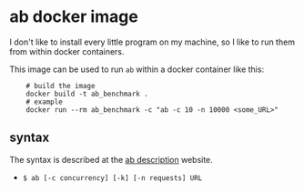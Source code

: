 # ab docker image

I don't like to install every little program on my machine, so I like to run them from within docker containers.

This image can be used to run `ab` within a docker container like this:

```
    # build the image
    docker build -t ab_benchmark .
    # example
    docker run --rm ab_benchmark -c "ab -c 10 -n 10000 <some_URL>"
```

## syntax
The syntax is described at the [ab description](https://httpd.apache.org/docs/current/programs/ab.html) website.

* `$ ab [-c concurrency] [-k] [-n requests] URL`
